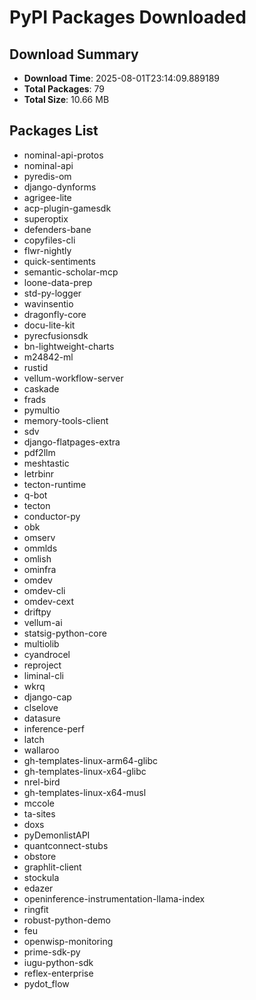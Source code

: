 # PyPI Packages Downloaded

## Download Summary
- **Download Time**: 2025-08-01T23:14:09.889189
- **Total Packages**: 79
- **Total Size**: 10.66 MB

## Packages List
- nominal-api-protos
- nominal-api
- pyredis-om
- django-dynforms
- agrigee-lite
- acp-plugin-gamesdk
- superoptix
- defenders-bane
- copyfiles-cli
- flwr-nightly
- quick-sentiments
- semantic-scholar-mcp
- loone-data-prep
- std-py-logger
- wavinsentio
- dragonfly-core
- docu-lite-kit
- pyrecfusionsdk
- bn-lightweight-charts
- m24842-ml
- rustid
- vellum-workflow-server
- caskade
- frads
- pymultio
- memory-tools-client
- sdv
- django-flatpages-extra
- pdf2llm
- meshtastic
- letrbinr
- tecton-runtime
- q-bot
- tecton
- conductor-py
- obk
- omserv
- ommlds
- omlish
- ominfra
- omdev
- omdev-cli
- omdev-cext
- driftpy
- vellum-ai
- statsig-python-core
- multiolib
- cyandrocel
- reproject
- liminal-cli
- wkrq
- django-cap
- clselove
- datasure
- inference-perf
- latch
- wallaroo
- gh-templates-linux-arm64-glibc
- gh-templates-linux-x64-glibc
- nrel-bird
- gh-templates-linux-x64-musl
- mccole
- ta-sites
- doxs
- pyDemonlistAPI
- quantconnect-stubs
- obstore
- graphlit-client
- stockula
- edazer
- openinference-instrumentation-llama-index
- ringfit
- robust-python-demo
- feu
- openwisp-monitoring
- prime-sdk-py
- iugu-python-sdk
- reflex-enterprise
- pydot_flow
